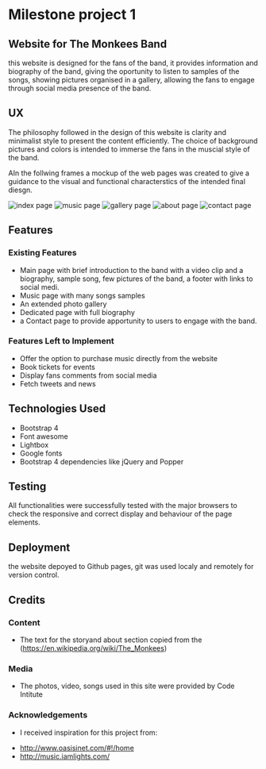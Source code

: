 # Milestone project 1
## Website for The Monkees Band

this website is designed for the fans of the band, it provides information and biography of the band, giving the oportunity to listen to samples of the songs, showing pictures organised in a gallery, allowing the fans to engage through social media presence of the band.
 
## UX

The philosophy followed in the design of this website is clarity and minimalist style to present the content efficiently. The choice of background pictures and colors is intended to immerse the fans in the muscial style of the band. 

AIn the follwing frames a mockup of the web pages was created to give a guidance to the visual and functional characterstics of the intended final diesgn.

![index page](mockup/index.png)
![music page](mockup/music.png)
![gallery page](mockup/gallery.png)
![about page](mockup/about.png)
![contact page](mockup/contact.png)

## Features

### Existing Features

* Main page with brief introduction to the band with a video clip and a biography, sample song, few pictures of the band, a footer with links to social medi.
* Music page with many songs samples
* An extended photo gallery 
* Dedicated page with full biography
* a Contact page to provide apportunity to users to engage with the band.

### Features Left to Implement
* Offer the option to purchase music directly from the website
* Book tickets for events
* Display fans comments from social media
* Fetch tweets and news

## Technologies Used

* Bootstrap 4
* Font awesome 
* Lightbox
* Google fonts
* Bootstrap 4 dependencies like jQuery and Popper

## Testing

All functionalities were successfully tested with the major browsers to check the responsive and correct display and behaviour of the page elements.

## Deployment

the website depoyed to Github pages, git was used localy and remotely for version control.


## Credits

### Content
- The text for the storyand about section copied from the (https://en.wikipedia.org/wiki/The_Monkees)

### Media
- The photos, video, songs used in this site were provided by Code Intitute

### Acknowledgements

- I received inspiration for this project from:

* http://www.oasisinet.com/#!/home
* http://music.iamlights.com/
